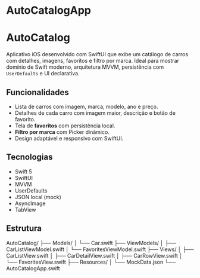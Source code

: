 # AutoCatalogApp

# AutoCatalog

Aplicativo iOS desenvolvido com SwiftUI que exibe um catálogo de carros com detalhes, imagens, favoritos e filtro por marca. Ideal para mostrar domínio de Swift moderno, arquitetura MVVM, persistência com `UserDefaults` e UI declarativa.

## Funcionalidades

- Lista de carros com imagem, marca, modelo, ano e preço.
- Detalhes de cada carro com imagem maior, descrição e botão de favorito.
- Tela de **favoritos** com persistência local.
- **Filtro por marca** com Picker dinâmico.
- Design adaptável e responsivo com SwiftUI.

## Tecnologias

- Swift 5
- SwiftUI
- MVVM
- UserDefaults
- JSON local (mock)
- AsyncImage
- TabView

## Estrutura

AutoCatalog/
├── Models/
│   └── Car.swift
├── ViewModels/
│   ├── CarListViewModel.swift
│   └── FavoritesViewModel.swift
├── Views/
│   ├── CarListView.swift
│   ├── CarDetailView.swift
│   ├── CarRowView.swift
│   └── FavoritesView.swift
├── Resources/
│   └── MockData.json
└── AutoCatalogApp.swift